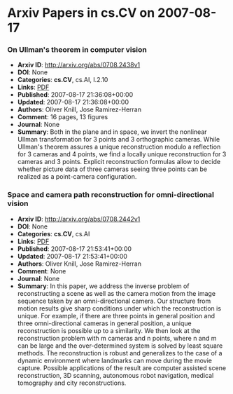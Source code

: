 # Arxiv Papers in cs.CV on 2007-08-17
### On Ullman's theorem in computer vision
- **Arxiv ID**: http://arxiv.org/abs/0708.2438v1
- **DOI**: None
- **Categories**: **cs.CV**, cs.AI, I.2.10
- **Links**: [PDF](http://arxiv.org/pdf/0708.2438v1)
- **Published**: 2007-08-17 21:36:08+00:00
- **Updated**: 2007-08-17 21:36:08+00:00
- **Authors**: Oliver Knill, Jose Ramirez-Herran
- **Comment**: 16 pages, 13 figures
- **Journal**: None
- **Summary**: Both in the plane and in space, we invert the nonlinear Ullman transformation for 3 points and 3 orthographic cameras. While Ullman's theorem assures a unique reconstruction modulo a reflection for 3 cameras and 4 points, we find a locally unique reconstruction for 3 cameras and 3 points. Explicit reconstruction formulas allow to decide whether picture data of three cameras seeing three points can be realized as a point-camera configuration.



### Space and camera path reconstruction for omni-directional vision
- **Arxiv ID**: http://arxiv.org/abs/0708.2442v1
- **DOI**: None
- **Categories**: **cs.CV**, cs.AI
- **Links**: [PDF](http://arxiv.org/pdf/0708.2442v1)
- **Published**: 2007-08-17 21:53:41+00:00
- **Updated**: 2007-08-17 21:53:41+00:00
- **Authors**: Oliver Knill, Jose Ramirez-Herran
- **Comment**: None
- **Journal**: None
- **Summary**: In this paper, we address the inverse problem of reconstructing a scene as well as the camera motion from the image sequence taken by an omni-directional camera. Our structure from motion results give sharp conditions under which the reconstruction is unique. For example, if there are three points in general position and three omni-directional cameras in general position, a unique reconstruction is possible up to a similarity. We then look at the reconstruction problem with m cameras and n points, where n and m can be large and the over-determined system is solved by least square methods. The reconstruction is robust and generalizes to the case of a dynamic environment where landmarks can move during the movie capture. Possible applications of the result are computer assisted scene reconstruction, 3D scanning, autonomous robot navigation, medical tomography and city reconstructions.



